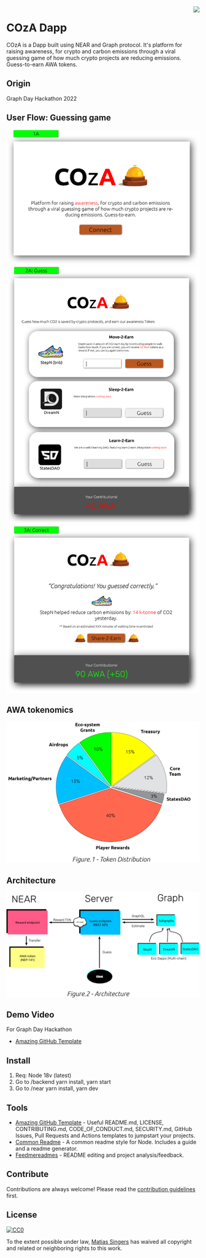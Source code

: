 <img src="icon.png" align="right" />

# COzA Dapp

COzA is a Dapp built using NEAR and Graph protocol. It's platform for raising awareness, for crypto and carbon emissions through a viral guessing game of how much crypto projects are reducing emissions. Guess-to-earn AWA tokens. 

## Origin
Graph Day Hackathon 2022

## User Flow: Guessing game
![alt text](https://github.com/States-Dao-AWA/Awa-Dapp/blob/main/design-files/1A.png?raw=true)
![alt text](https://github.com/States-Dao-AWA/Awa-Dapp/blob/main/design-files/2A.png?raw=true)
![alt text](https://github.com/States-Dao-AWA/Awa-Dapp/blob/main/design-files/3A.png?raw=true)

## AWA tokenomics
![alt text](https://github.com/States-Dao-AWA/Awa-Dapp/blob/main/design-files/figure1.png?raw=true)

## Architecture
![alt text](https://github.com/States-Dao-AWA/Awa-Dapp/blob/main/design-files/figure2.png?raw=true)

## Demo Video 
For Graph Day Hackathon

- [Amazing GitHub Template](https://studio.youtube.com/video/HTE6Jwwb8eg/edit) 



## Install
1. Req: Node 18v (latest)
2. Go to /backend yarn install, yarn start
3. Go to /near yarn install, yarn dev


## Tools

- [Amazing GitHub Template](https://github.com/dec0dOS/amazing-github-template#readme) - Useful README.md, LICENSE, CONTRIBUTING.md, CODE_OF_CONDUCT.md, SECURITY.md, GitHub Issues, Pull Requests and Actions templates to jumpstart your projects.
- [Common Readme](https://github.com/noffle/common-readme#readme) - A common readme style for Node. Includes a guide and a readme generator.
- [Feedmereadmes](https://github.com/lappleapple/feedmereadmes#readme) - README editing and project analysis/feedback.

## Contribute

Contributions are always welcome!
Please read the [contribution guidelines](contributing.md) first.

## License

[![CC0](https://licensebuttons.net/p/zero/1.0/88x31.png)](https://creativecommons.org/publicdomain/zero/1.0/)

To the extent possible under law, [Matias Singers](https://mts.io) has waived all copyright and related or neighboring rights to this work.